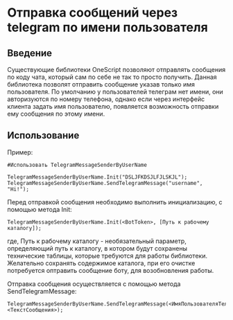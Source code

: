 # Отправка сообщений через telegram по имени пользователя  

## Введение

Существующие библиотеки OneScript позволяют отправлять сообщения по коду чата, который сам по себе не так то просто получить. Данная библиотека позволят отправить сообщение указав только имя пользователя.
По умолчанию у пользователей телеграм нет имени, они авторизуются по номеру телефона, однако если через интерфейс клиента задать имя пользователю, появляется возможность отправки ему сообщения по этому имени.

## Использование


Пример:

    #Использовать TelegramMessageSenderByUserName

    TelegramMessageSenderByUserName.Init("DSLJFKDSJLFJLSKJL");
    TelegramMessageSenderByUserName.SendTelegramMessage("username", "Hi!");


Перед отправкой сообщения необходимо выполнить инициализацию, с помощью метода Init:

    TelegramMessageSenderByUserName.Init(<BotToken>, [Путь к рабочему каталогу]);

где, Путь к рабочему каталогу - необязательный параметр, определяющий путь к каталогу, в котором будут сохранены технические таблицы, которые требуются для работы библиотеки. Желательно сохранять содержимое каталога, при его очистке потребуется оптравить сообщение боту, для возобновления работы.

Отправка сообщения осуществляется с помощью метода SendTelegramMessage:

    TelegramMessageSenderByUserName.SendTelegramMessage(<ИмяПользователяТелеграм>, <ТекстСообщения>);
